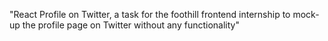 "React Profile on Twitter, a task for the foothill frontend internship to mock-up the profile page on Twitter without any functionality"
